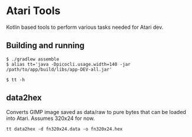 # Atari Tools

Kotlin based tools to perform various tasks needed for Atari dev.

## Building and running

```shell-session
$ ./gradlew assemble
$ alias tt='java -Dpicocli.usage.width=140 -jar /path/to/app/build/libs/app-DEV-all.jar'

$ tt -h
```

## data2hex

Converts GIMP image saved as data/raw to pure bytes that can be loaded into Atari.
Assumes 320x24 for now.

```shell
tt data2hex -d fn320x24.data -o fn320x24.hex
```